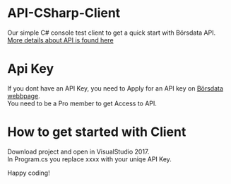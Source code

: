 # API-CSharp-Client
Our simple C# console test client to get a quick start with Börsdata API.  
[More details about API is found here](https://github.com/Borsdata-Sweden/API)  

# Api Key
If you dont have an API Key, you need to Apply for an API key on [Börsdata webbpage](https://borsdata.se/).  
You need to be a Pro member to get Access to API.

# How to get started with Client
Download project and open in VisualStudio 2017.  
In Program.cs you replace xxxx with your uniqe API Key.


Happy coding!  




